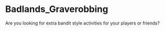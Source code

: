 # Badlands_Graverobbing
Are you looking for extra bandit style activities for your players or friends?
